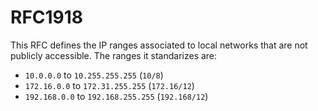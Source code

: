 # RFC1918
This RFC defines the IP ranges associated to local networks that are not publicly accessible. The ranges it standarizes are:

* `10.0.0.0` to `10.255.255.255` (`10/8`)
* `172.16.0.0` to `172.31.255.255` (`172.16/12`)
* `192.168.0.0` to `192.168.255.255` (`192.168/12`)
